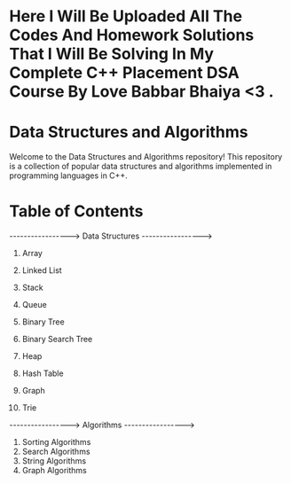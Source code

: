
# Here I Will Be Uploaded All The Codes And Homework Solutions That I Will Be Solving In My Complete C++ Placement DSA Course By Love Babbar Bhaiya <3 .

# Data Structures and Algorithms

Welcome to the Data Structures and Algorithms repository! This repository is a collection of popular data structures and algorithms implemented in programming languages in C++.



# Table of Contents

-----------------> Data Structures ----------------->

1. Array

2. Linked List

3. Stack

4. Queue

5. Binary Tree

6. Binary Search Tree

7. Heap

8. Hash Table

9. Graph

10. Trie

-----------------> Algorithms  ----------------->

1. Sorting Algorithms
2. Search Algorithms
3. String Algorithms
4. Graph Algorithms
